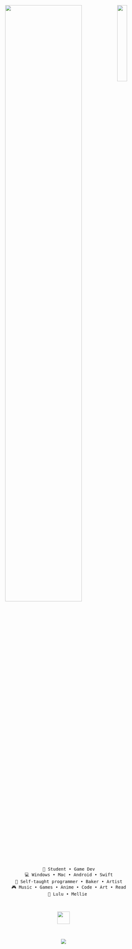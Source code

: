 <div align="center">
    <link rel="preconnect" href="https://fonts.googleapis.com">
<link rel="preconnect" href="https://fonts.gstatic.com" crossorigin>
<link href="https://fonts.googleapis.com/css2?family=Mogra&display=swap" rel="stylesheet">
<img src="https://github.com/user-attachments/assets/7e63bfcd-aa5a-4027-ac06-b2020152d156" width="25%" align="right" />
<img src="https://readme-typing-svg.demolab.com?font=Mogra&weight=500&size=50&duration=4000&pause=300&color=82d66d&center=true&vCenter=true&multiline=true&repeat=false&random=false&width=1300&height=140&lines=Hello+there;+This+is+Fish%2C+a+gamer%2C+goblin%2C+and+wannabe+developer" width="70%" />  
<br><br>
<pre>
    💼 Student • Game Dev
    💻 Windows • Mac • Android • Swift
    📖 Self-taught programmer • Baker • Artist
    🎮 Music • Games • Anime • Code • Art • Read
    🐾 Lulu • Mellie 
</pre>
<br><br>
<img src="https://github.com/user-attachments/assets/2266f404-67cd-4b8e-80ab-2d007fe42f84" height="40" />
<br><br><br>
    
[![](https://img.shields.io/badge/linkedin-0a66c2)](http://linkedin.com/in/ingridrosselis)
</div>
